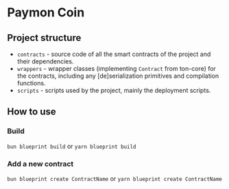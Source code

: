 # Paymon Coin

## Project structure

-   `contracts` - source code of all the smart contracts of the project and their dependencies.
-   `wrappers` - wrapper classes (implementing `Contract` from ton-core) for the contracts, including any [de]serialization primitives and compilation functions.
-   `scripts` - scripts used by the project, mainly the deployment scripts.

## How to use

### Build

`bun blueprint build` or `yarn blueprint build`

### Add a new contract

`bun blueprint create ContractName` or `yarn blueprint create ContractName`
